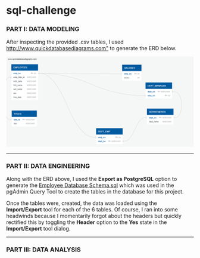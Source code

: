 # sql-challenge

<h3>PART I: DATA MODELING</h3>
<p>After inspecting the provided .csv tables, I used <a href="http://www.quickdatabasediagrams.com" target="_blank">http://www.quickdatabasediagrams.com"</a> to generate the ERD below.</p>

<img src="https://github.com/maali007/sql-challenge/blob/main/Output/Employee%20Database%20-%20ERD.png">

<hr>

<h3>PART II: DATA ENGINEERING</h3>

<p>Along with the ERD above, I used the <b>Export as PostgreSQL</b> option to generate the <a href="https://github.com/maali007/sql-challenge/blob/main/Output/Employee%20Database%20-%20Schema.sql" target="_blank">Employee Database Schema.sql</a> which was used in the pgAdmin Query Tool to create the tables in the database for this project.</p>

<p>Once the tables were, created, the data was loaded using the <b>Import/Export</b> tool for each of the 6 tables. Of course, I ran into some headwinds because I momentarily forgot about the headers but quickly rectified this by toggling the <b>Header</b> option to the <b>Yes</b> state in the <b>Import/Export</b> tool dialog.</p>

<hr>

<h3>PART III: DATA ANALYSIS</h3>
